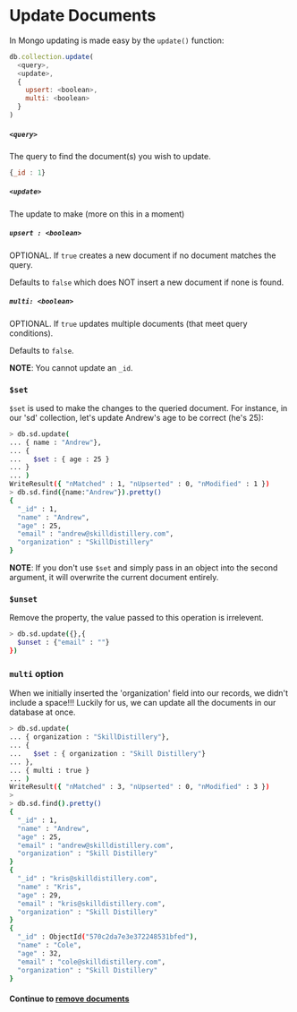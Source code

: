 # Update Documents
In Mongo updating is made easy by the `update()` function:

```javascript
db.collection.update(
  <query>, 
  <update>,
  {
    upsert: <boolean>,
    multi: <boolean>
  }
)
```

##### `<query>`
The query to find the document(s) you wish to update.

```javascript
{_id : 1}
```

##### `<update>`
The update to make (more on this in a moment)

##### `upsert : <boolean>`
OPTIONAL. If `true` creates a new document if no document matches the query.  
  
Defaults to `false` which does NOT insert a new document if none is found.

##### `multi: <boolean>`
OPTIONAL. If `true` updates multiple documents (that meet query conditions).  
  
Defaults to `false`.  
  
**NOTE**: You cannot update an `_id`.

### `$set`
`$set` is used to make the changes to the queried document. For instance, in our 'sd' collection, let's update Andrew's age to be correct (he's 25):

```bash
> db.sd.update(
... { name : "Andrew"},
... {
...   $set : { age : 25 }
... }
... )
WriteResult({ "nMatched" : 1, "nUpserted" : 0, "nModified" : 1 })
> db.sd.find({name:"Andrew"}).pretty()
{
  "_id" : 1,
  "name" : "Andrew",
  "age" : 25,
  "email" : "andrew@skilldistillery.com",
  "organization" : "SkillDistillery"
}
```
  
**NOTE**: If you don't use `$set` and simply pass in an object into the second argument, it will overwrite the current document entirely.

### `$unset`
Remove the property, the value passed to this operation is irrelevent.
  
```bash
> db.sd.update({},{
  $unset : {"email" : ""}
})
```
  
### `multi` option
When we initially inserted the 'organization' field into our records, we didn't include a space!!! Luckily for us, we can update all the documents in our database at once.
  
```bash
> db.sd.update( 
... { organization : "SkillDistillery"}, 
... {   
...   $set : { organization : "Skill Distillery"} 
... }, 
... { multi : true } 
... )
WriteResult({ "nMatched" : 3, "nUpserted" : 0, "nModified" : 3 })
>
> db.sd.find().pretty()
{
  "_id" : 1,
  "name" : "Andrew",
  "age" : 25,
  "email" : "andrew@skilldistillery.com",
  "organization" : "Skill Distillery"
}
{
  "_id" : "kris@skilldistillery.com",
  "name" : "Kris",
  "age" : 29,
  "email" : "kris@skilldistillery.com",
  "organization" : "Skill Distillery"
}
{
  "_id" : ObjectId("570c2da7e3e372248531bfed"),
  "name" : "Cole",
  "age" : 32,
  "email" : "cole@skilldistillery.com",
  "organization" : "Skill Distillery"
}
```


  

#### Continue to [remove documents](_10_remove.md)
